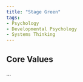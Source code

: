 ```yaml
---
title: "Stage Green"
tags:
- Psychology
- Developmental Psychology
- Systems Thinking
---
```


## Core Values

...

